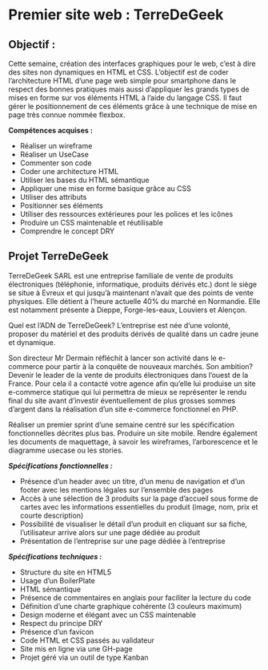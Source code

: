 # Premier site web : TerreDeGeek

## Objectif :
Cette semaine, création des interfaces graphiques pour le web, c’est à dire des sites non dynamiques en HTML et CSS. L’objectif est de coder l’architecture HTML d’une page web simple pour smartphone dans le respect des bonnes pratiques mais aussi d’appliquer les grands types de mises en forme sur vos éléments HTML à l’aide du langage CSS. Il faut gérer le positionnement de ces éléments grâce à une technique de mise en page très connue nommée flexbox.

**Compétences acquises :**

 - Réaliser un wireframe
 - Réaliser un UseCase
 - Commenter son code
 - Coder une architecture HTML
 - Utiliser les bases du HTML sémantique
 - Appliquer une mise en forme basique grâce au CSS
 - Utiliser des attributs
 - Positionner ses éléments 
 - Utiliser des ressources extérieures pour les polices et les icônes
 - Produire un CSS maintenable et réutilisable
 - Comprendre le concept DRY

## Projet TerreDeGeek

TerreDeGeek SARL est une entreprise familiale de vente de produits électroniques (téléphonie, informatique, produits dérivés etc.) dont le siège se situe à Evreux et qui jusqu’à maintenant n’avait que des points de vente physiques. Elle détient à l’heure actuelle 40% du marché en Normandie. Elle est notamment présente à Dieppe, Forge-les-eaux, Louviers et Alençon. 

Quel est l’ADN de TerreDeGeek? L’entreprise est née d’une volonté, proposer du matériel et des produits dérivés de qualité dans un cadre jeune et dynamique. 

Son directeur Mr Dermain réfléchit à lancer son activité dans le e-commerce pour partir à la conquête de nouveaux marchés. Son ambition? Devenir le leader de la vente de produits électroniques dans l’ouest de la France. Pour cela il a contacté votre agence afin qu’elle lui produise un site e-commerce statique qui lui permettra de mieux se représenter le rendu final du site avant d’investir éventuellement de plus grosses sommes d’argent dans la réalisation d’un site e-commerce fonctionnel en PHP. 

Réaliser un premier sprint d’une semaine centré sur les spécification fonctionnelles décrites plus bas. Produire un site mobile. Rendre également les documents de maquettage, à savoir les wireframes, l’arborescence et le diagramme usecase ou les stories.

***Spécifications fonctionnelles :***

 - Présence d’un header avec un titre, d’un menu de navigation et d’un footer avec les mentions légales sur l’ensemble des pages
 - Accès à une sélection de 3 produits sur la page d’accueil sous forme de cartes avec les informations essentielles du produit (image, nom, prix et courte description)
 - Possibilité de visualiser le détail d’un produit en cliquant sur sa fiche, l’utilisateur arrive alors sur une page dédiée au produit
 - Présentation de l’entreprise sur une page dédiée à l’entreprise

***Spécifications techniques :***

 - Structure du site en HTML5
 - Usage d’un BoilerPlate
 - HTML sémantique
 - Présence de commentaires en anglais pour faciliter la lecture du code
 - Définition d’une charte graphique cohérente (3 couleurs maximum)
 - Design moderne et élégant avec un CSS maintenable
 - Respect du principe DRY
 - Présence d’un favicon
 - Code HTML et CSS passés au validateur
 - Site mis en ligne via une GH-page
 - Projet géré via un outil de type Kanban
